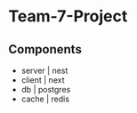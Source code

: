 # Team-7-Project

## Components
- server | nest
- client | next
- db     | postgres
- cache  | redis
